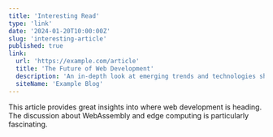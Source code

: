 ```yaml
---
title: 'Interesting Read'
type: 'link'
date: '2024-01-20T10:00:00Z'
slug: 'interesting-article'
published: true
link:
  url: 'https://example.com/article'
  title: 'The Future of Web Development'
  description: 'An in-depth look at emerging trends and technologies shaping the future of web development.'
  siteName: 'Example Blog'
---
```


This article provides great insights into where web development is heading. The discussion about WebAssembly and edge computing is particularly fascinating.

